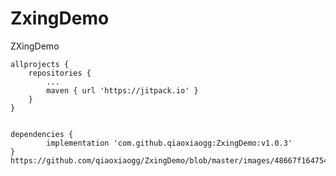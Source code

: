 # ZxingDemo
ZXingDemo  
  
	allprojects {
		repositories {
			...
			maven { url 'https://jitpack.io' }
		}
	}     
  
  
	dependencies {
	        implementation 'com.github.qiaoxiaogg:ZxingDemo:v1.0.3'
	}  
	https://github.com/qiaoxiaogg/ZxingDemo/blob/master/images/48667f1647548f046c3112d7503aa21.jpg
